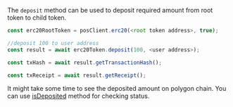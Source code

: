 The `deposit` method can be used to deposit required amount from root token to child token.

```js
const erc20RootToken = posClient.erc20(<root token address>, true);

//deposit 100 to user address
const result = await erc20Token.deposit(100, <user address>);

const txHash = await result.getTransactionHash();

const txReceipt = await result.getReceipt();

```

It might take some time to see the deposited amount on polygon chain. You can use [isDeposited](/docs/tools/matic-js/pos/is-deposited) method for checking status.
